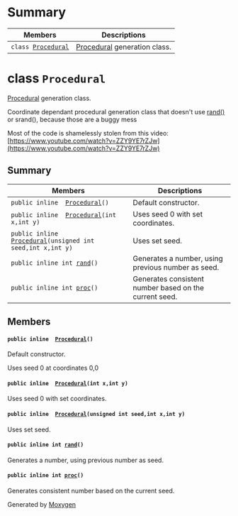 # Summary

 Members                        | Descriptions                                
--------------------------------|---------------------------------------------
`class `[`Procedural`](#classProcedural) | [Procedural](#classProcedural) generation class.

# class `Procedural` 

[Procedural](#classProcedural) generation class.

Coordinate dependant procedural generation class that doesn't use [rand()](#classProcedural_1a1d0478c541128da8668fc6ca62e23cf4) or srand(), because those are a buggy mess

Most of the code is shamelessly stolen from this video: [https://www.youtube.com/watch?v=ZZY9YE7rZJw](https://www.youtube.com/watch?v=ZZY9YE7rZJw)

## Summary

 Members                        | Descriptions                                
--------------------------------|---------------------------------------------
`public inline  `[`Procedural`](#classProcedural_1a06e6bfc92eff9aa55b6deb4886275afe)`()` | Default constructor.
`public inline  `[`Procedural`](#classProcedural_1a2ac0bf63eac1e56865b2eb4edf213a6d)`(int x,int y)` | Uses seed 0 with set coordinates.
`public inline  `[`Procedural`](#classProcedural_1a9cb3bad40266e7a6bcf788ba15ef6fec)`(unsigned int seed,int x,int y)` | Uses set seed.
`public inline int `[`rand`](#classProcedural_1a1d0478c541128da8668fc6ca62e23cf4)`()` | Generates a number, using previous number as seed.
`public inline int `[`proc`](#classProcedural_1a1049f905c9a6eba14911e66daa1c4dce)`()` | Generates consistent number based on the current seed.

## Members

#### `public inline  `[`Procedural`](#classProcedural_1a06e6bfc92eff9aa55b6deb4886275afe)`()` 

Default constructor.

Uses seed 0 at coordinates 0,0

#### `public inline  `[`Procedural`](#classProcedural_1a2ac0bf63eac1e56865b2eb4edf213a6d)`(int x,int y)` 

Uses seed 0 with set coordinates.

#### `public inline  `[`Procedural`](#classProcedural_1a9cb3bad40266e7a6bcf788ba15ef6fec)`(unsigned int seed,int x,int y)` 

Uses set seed.

#### `public inline int `[`rand`](#classProcedural_1a1d0478c541128da8668fc6ca62e23cf4)`()` 

Generates a number, using previous number as seed.

#### `public inline int `[`proc`](#classProcedural_1a1049f905c9a6eba14911e66daa1c4dce)`()` 

Generates consistent number based on the current seed.

Generated by [Moxygen](https://sourcey.com/moxygen)